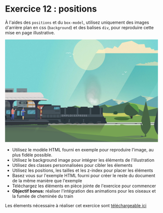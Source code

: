 # Exercice 12 : positions

À l'aides des `positions` et du `box-model`, utilisez uniquement des images d'arrière plan en css (`background`) et des balises `div`, pour reproduire cette mise en page illustrative.

![Mise en page à reproduire](../ressources/13-exercice-float-position/exercice-train.jpg)

- Utilisez le modèle HTML fourni en exemple pour reproduire l'image, au plus fidèle possible.
- Utilisez le background image pour intégrer les éléments de l'illustration
- Utilisez des classes personnalisées pour cibler les élements
- Utilisez les positions, les tailles et les z-index pour placer les éléments
- Basez vous sur l'exemple HTML fourni pour créer le reste du document de la même manière que l'exemple
- Téléchargez les éléments en pièce jointe de l'exercice pour commencer
- **Objectif bonus:** réaliser l'intégration des animations pour les oiseaux et la fumée de cheminée du train

Les élements nécessaire à réaliser cet exercice sont [téléchargeable ici](../ressources/13-exercice-float-position/exercice-train.zip)


